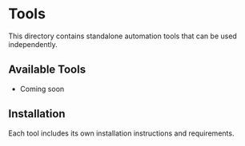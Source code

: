 # Tools

This directory contains standalone automation tools that can be used independently.

## Available Tools

- Coming soon

## Installation

Each tool includes its own installation instructions and requirements.